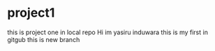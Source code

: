# project1
this is project one in local repo
Hi im yasiru induwara this is my first in gitgub
this is new branch
